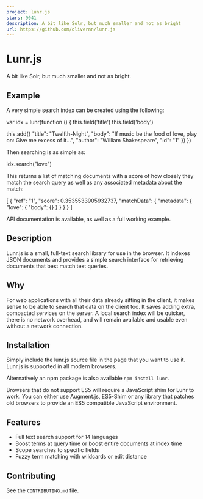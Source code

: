 ```yaml
---
project: lunr.js
stars: 9041
description: A bit like Solr, but much smaller and not as bright
url: https://github.com/olivernn/lunr.js
---
```


Lunr.js
=======

A bit like Solr, but much smaller and not as bright.

Example
-------

A very simple search index can be created using the following:

var idx \= lunr(function () {
  this.field('title')
  this.field('body')

  this.add({
    "title": "Twelfth-Night",
    "body": "If music be the food of love, play on: Give me excess of it…",
    "author": "William Shakespeare",
    "id": "1"
  })
})

Then searching is as simple as:

idx.search("love")

This returns a list of matching documents with a score of how closely they match the search query as well as any associated metadata about the match:

\[
  {
    "ref": "1",
    "score": 0.3535533905932737,
    "matchData": {
      "metadata": {
        "love": {
          "body": {}
        }
      }
    }
  }
\]

API documentation is available, as well as a full working example.

Description
-----------

Lunr.js is a small, full-text search library for use in the browser. It indexes JSON documents and provides a simple search interface for retrieving documents that best match text queries.

Why
---

For web applications with all their data already sitting in the client, it makes sense to be able to search that data on the client too. It saves adding extra, compacted services on the server. A local search index will be quicker, there is no network overhead, and will remain available and usable even without a network connection.

Installation
------------

Simply include the lunr.js source file in the page that you want to use it. Lunr.js is supported in all modern browsers.

Alternatively an npm package is also available `npm install lunr`.

Browsers that do not support ES5 will require a JavaScript shim for Lunr to work. You can either use Augment.js, ES5-Shim or any library that patches old browsers to provide an ES5 compatible JavaScript environment.

Features
--------

-   Full text search support for 14 languages
-   Boost terms at query time or boost entire documents at index time
-   Scope searches to specific fields
-   Fuzzy term matching with wildcards or edit distance

Contributing
------------

See the `CONTRIBUTING.md` file.
